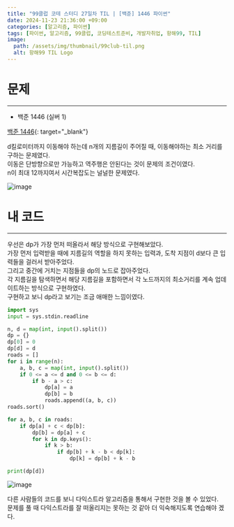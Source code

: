 ```yaml
---
title: "99클럽 코테 스터디 27일차 TIL | [백준] 1446 파이썬"
date: 2024-11-23 21:36:00 +09:00
categories: [알고리즘, 파이썬]
tags: [파이썬, 알고리즘, 99클럽, 코딩테스트준비, 개발자취업, 항해99, TIL]
image:
  path: /assets/img/thumbnail/99club-til.png
  alt: 항해99 TIL Logo
---
```

# 문제
---
- 백준 1446 (실버 1)

[백준 1446](https://www.acmicpc.net/problem/1446){: target="_blank"}

d킬로미터까지 이동해야 하는데 n개의 지름길이 주어질 때, 이동해야하는 최소 거리를 구하는 문제였다.   
이동은 단방향으로만 가능하고 역주행은 안된다는 것이 문제의 조건이였다.   
n이 최대 12까지여서 시간복잡도는 널널한 문제였다.   

![image](https://github.com/user-attachments/assets/426a69b8-fb8a-4dc2-b50a-b40cfc7d9865)

# 내 코드
---
우선은 dp가 가장 먼저 떠올라서 해당 방식으로 구현해보았다.   
가장 먼저 입력받을 때에 지름길의 역할을 하지 못하는 입력과, 도착 지점이 d보다 큰 입력들을 걸러서 받아주었다.   
그리고 중간에 거치는 지점들을 dp의 노드로 잡아주었다.   
각 지름길을 탐색하면서 해당 지름길을 포함하면서 각 노드까지의 최소거리를 계속 업데이트하는 방식으로 구현하였다.   
구현하고 보니 dp라고 보기는 조금 애매한 느낌이였다.   

```python
import sys
input = sys.stdin.readline

n, d = map(int, input().split())
dp = {}
dp[0] = 0
dp[d] = d
roads = []
for i in range(n):
    a, b, c = map(int, input().split())
    if 0 <= a <= d and 0 <= b <= d:
        if b - a > c:
            dp[a] = a
            dp[b] = b
            roads.append((a, b, c))
roads.sort()

for a, b, c in roads:
    if dp[a] + c < dp[b]:
        dp[b] = dp[a] + c
        for k in dp.keys():
            if k > b:
                if dp[b] + k - b < dp[k]:
                    dp[k] = dp[b] + k - b

print(dp[d])
```

![image](https://github.com/user-attachments/assets/9abc7e40-e486-4972-861f-f586383b04c2)

다른 사람들의 코드를 보니 다익스트라 알고리즘을 통해서 구현한 것을 볼 수 있었다.   
문제를 풀 때 다익스트라를 잘 떠올리지는 못하는 것 같아 더 익숙해지도록 연습해야 겠다.   